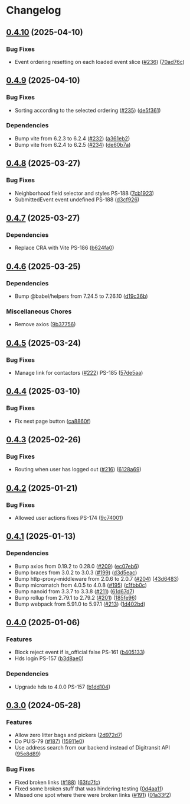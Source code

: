 # Changelog

## [0.4.10](https://github.com/City-of-Helsinki/linked-volunteering-ui/compare/linked-volunteering-ui-v0.4.9...linked-volunteering-ui-v0.4.10) (2025-04-10)


### Bug Fixes

* Event ordering resetting on each loaded event slice ([#236](https://github.com/City-of-Helsinki/linked-volunteering-ui/issues/236)) ([70ad76c](https://github.com/City-of-Helsinki/linked-volunteering-ui/commit/70ad76c6cb7cfb3655d42a392960a92441c2f773))

## [0.4.9](https://github.com/City-of-Helsinki/linked-volunteering-ui/compare/linked-volunteering-ui-v0.4.8...linked-volunteering-ui-v0.4.9) (2025-04-10)


### Bug Fixes

* Sorting according to the selected ordering ([#235](https://github.com/City-of-Helsinki/linked-volunteering-ui/issues/235)) ([de5f361](https://github.com/City-of-Helsinki/linked-volunteering-ui/commit/de5f36176357d86c344038648fc2810bdc8417d6))


### Dependencies

* Bump vite from 6.2.3 to 6.2.4 ([#232](https://github.com/City-of-Helsinki/linked-volunteering-ui/issues/232)) ([a361eb2](https://github.com/City-of-Helsinki/linked-volunteering-ui/commit/a361eb2a1f657450f7357de44dafa2d7233e5d39))
* Bump vite from 6.2.4 to 6.2.5 ([#234](https://github.com/City-of-Helsinki/linked-volunteering-ui/issues/234)) ([de60b7a](https://github.com/City-of-Helsinki/linked-volunteering-ui/commit/de60b7aa388530ce7db3f101d249b19538800263))

## [0.4.8](https://github.com/City-of-Helsinki/linked-volunteering-ui/compare/linked-volunteering-ui-v0.4.7...linked-volunteering-ui-v0.4.8) (2025-03-27)


### Bug Fixes

* Neighborhood field selector and styles PS-188 ([7cb1923](https://github.com/City-of-Helsinki/linked-volunteering-ui/commit/7cb19238da7acc917853b3f129884c4ff733cca4))
* SubmittedEvent event undefined PS-188 ([d3cf926](https://github.com/City-of-Helsinki/linked-volunteering-ui/commit/d3cf926febda325aadefa4f63c3e4f9ff18e3205))

## [0.4.7](https://github.com/City-of-Helsinki/linked-volunteering-ui/compare/linked-volunteering-ui-v0.4.6...linked-volunteering-ui-v0.4.7) (2025-03-27)


### Dependencies

* Replace CRA with Vite PS-186 ([b624fa0](https://github.com/City-of-Helsinki/linked-volunteering-ui/commit/b624fa062713cf51ecf71b388d1023dbf4e60358))

## [0.4.6](https://github.com/City-of-Helsinki/linked-volunteering-ui/compare/linked-volunteering-ui-v0.4.5...linked-volunteering-ui-v0.4.6) (2025-03-25)


### Dependencies

* Bump @babel/helpers from 7.24.5 to 7.26.10 ([d19c36b](https://github.com/City-of-Helsinki/linked-volunteering-ui/commit/d19c36b705ddafdd36874920291a5f0a047ded4c))


### Miscellaneous Chores

* Remove axios ([9b37756](https://github.com/City-of-Helsinki/linked-volunteering-ui/commit/9b37756e25e0032ca05cecdff246f2756ec9af58))

## [0.4.5](https://github.com/City-of-Helsinki/linked-volunteering-ui/compare/linked-volunteering-ui-v0.4.4...linked-volunteering-ui-v0.4.5) (2025-03-24)


### Bug Fixes

* Manage link for contactors ([#222](https://github.com/City-of-Helsinki/linked-volunteering-ui/issues/222)) PS-185 ([57de5aa](https://github.com/City-of-Helsinki/linked-volunteering-ui/commit/57de5aaaa7140605ea39476026201c750e817d98))

## [0.4.4](https://github.com/City-of-Helsinki/linked-volunteering-ui/compare/linked-volunteering-ui-v0.4.3...linked-volunteering-ui-v0.4.4) (2025-03-10)


### Bug Fixes

* Fix next page button ([ca8860f](https://github.com/City-of-Helsinki/linked-volunteering-ui/commit/ca8860fb47424c0d20199f8ee6a7afec8ff4a6e1))

## [0.4.3](https://github.com/City-of-Helsinki/linked-volunteering-ui/compare/linked-volunteering-ui-v0.4.2...linked-volunteering-ui-v0.4.3) (2025-02-26)


### Bug Fixes

* Routing when user has logged out ([#216](https://github.com/City-of-Helsinki/linked-volunteering-ui/issues/216)) ([6128a69](https://github.com/City-of-Helsinki/linked-volunteering-ui/commit/6128a69aa8e86aee7acca791ae9c1700df7cb3d7))

## [0.4.2](https://github.com/City-of-Helsinki/linked-volunteering-ui/compare/linked-volunteering-ui-v0.4.1...linked-volunteering-ui-v0.4.2) (2025-01-21)


### Bug Fixes

* Allowed user actions fixes PS-174 ([9c74001](https://github.com/City-of-Helsinki/linked-volunteering-ui/commit/9c74001c2bf469c2f0c617748285f818f76df866))

## [0.4.1](https://github.com/City-of-Helsinki/linked-volunteering-ui/compare/linked-volunteering-ui-v0.4.0...linked-volunteering-ui-v0.4.1) (2025-01-13)


### Dependencies

* Bump axios from 0.19.2 to 0.28.0 ([#209](https://github.com/City-of-Helsinki/linked-volunteering-ui/issues/209)) ([ec07eb6](https://github.com/City-of-Helsinki/linked-volunteering-ui/commit/ec07eb6ab77c2a8e34813a8e4ae57236009f0a42))
* Bump braces from 3.0.2 to 3.0.3 ([#199](https://github.com/City-of-Helsinki/linked-volunteering-ui/issues/199)) ([d3d5eac](https://github.com/City-of-Helsinki/linked-volunteering-ui/commit/d3d5eaca1c62317b926fc872a9cb8407ba84789e))
* Bump http-proxy-middleware from 2.0.6 to 2.0.7 ([#204](https://github.com/City-of-Helsinki/linked-volunteering-ui/issues/204)) ([43d6483](https://github.com/City-of-Helsinki/linked-volunteering-ui/commit/43d648340fd3e5263aea78cb1e21e51281906c4f))
* Bump micromatch from 4.0.5 to 4.0.8 ([#195](https://github.com/City-of-Helsinki/linked-volunteering-ui/issues/195)) ([c1fbb0c](https://github.com/City-of-Helsinki/linked-volunteering-ui/commit/c1fbb0c77bc29541a7e97d011bae7810636d857d))
* Bump nanoid from 3.3.7 to 3.3.8 ([#211](https://github.com/City-of-Helsinki/linked-volunteering-ui/issues/211)) ([61d67d7](https://github.com/City-of-Helsinki/linked-volunteering-ui/commit/61d67d7c81b3bd2ab66ffc37b4c01a5bdd370dd3))
* Bump rollup from 2.79.1 to 2.79.2 ([#201](https://github.com/City-of-Helsinki/linked-volunteering-ui/issues/201)) ([185fe96](https://github.com/City-of-Helsinki/linked-volunteering-ui/commit/185fe96340aa2d64de230bb2954b48b79a0bec90))
* Bump webpack from 5.91.0 to 5.97.1 ([#213](https://github.com/City-of-Helsinki/linked-volunteering-ui/issues/213)) ([1d402bd](https://github.com/City-of-Helsinki/linked-volunteering-ui/commit/1d402bd4777dc11b46f3dd379621b878d2cb75be))

## [0.4.0](https://github.com/City-of-Helsinki/linked-volunteering-ui/compare/linked-volunteering-ui-v0.3.0...linked-volunteering-ui-v0.4.0) (2025-01-06)


### Features

* Block reject event if is_official false PS-161 ([b405133](https://github.com/City-of-Helsinki/linked-volunteering-ui/commit/b405133432caccbb618247eeb3c999bd77f885b3))
* Hds login PS-157 ([b3d8ae0](https://github.com/City-of-Helsinki/linked-volunteering-ui/commit/b3d8ae019147f85713dcecd0606fcb6fafad3c12))


### Dependencies

* Upgrade hds to 4.0.0 PS-157 ([b1dd104](https://github.com/City-of-Helsinki/linked-volunteering-ui/commit/b1dd104d2c407ab823371d1556c5f8a3f0c549bf))

## [0.3.0](https://github.com/City-of-Helsinki/linked-volunteering-ui/compare/linked-volunteering-ui-v0.2.7...linked-volunteering-ui-v0.3.0) (2024-05-28)


### Features

* Allow zero litter bags and pickers ([2d972d7](https://github.com/City-of-Helsinki/linked-volunteering-ui/commit/2d972d70f24047d1809f1951147fc1e4881f2580))
* Do PUIS-79 ([#187](https://github.com/City-of-Helsinki/linked-volunteering-ui/issues/187)) ([15911e0](https://github.com/City-of-Helsinki/linked-volunteering-ui/commit/15911e08732c99ab684385c27904abc5a3719716))
* Use address search from our backend instead of Digitransit API ([95e8d89](https://github.com/City-of-Helsinki/linked-volunteering-ui/commit/95e8d89b47fb78077961800270afc9b5658f8c27))


### Bug Fixes

* Fixed broken links ([#188](https://github.com/City-of-Helsinki/linked-volunteering-ui/issues/188)) ([63fd7fc](https://github.com/City-of-Helsinki/linked-volunteering-ui/commit/63fd7fce954aa315f75ae9f50cf4f2e5ec45324a))
* Fixed some broken stuff that was hindering testing ([0d4aa11](https://github.com/City-of-Helsinki/linked-volunteering-ui/commit/0d4aa11970bee5e964d357e4c636c7c2554292bf))
* Missed one spot where there were broken links ([#191](https://github.com/City-of-Helsinki/linked-volunteering-ui/issues/191)) ([01a33f2](https://github.com/City-of-Helsinki/linked-volunteering-ui/commit/01a33f2f75bd35027aa58e2d7b96327dd1e7dddb))
